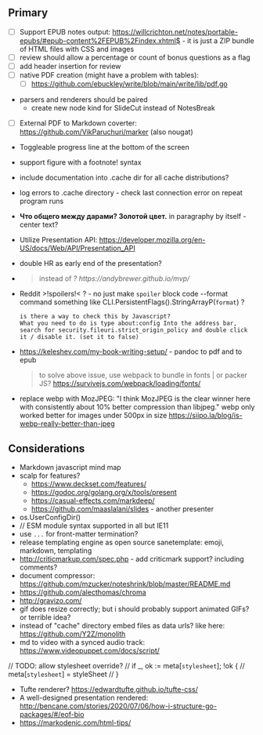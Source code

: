 ## Primary

- [ ] Support EPUB notes output: https://willcrichton.net/notes/portable-epubs/#epub-content%2FEPUB%2Findex.xhtml$ - it is just a ZIP bundle of HTML files with CSS and images
- [ ] review should allow a percentage or count of bonus questions as a flag
- [ ] add header insertion for review
- [ ] native PDF creation (might have a problem with tables):
  - [ ] https://github.com/ebuckley/write/blob/main/write/lib/pdf.go
- parsers and renderers should be paired
  - create new node kind for SlideCut instead of NotesBreak
- [ ] External PDF to Markdown coverter: https://github.com/VikParuchuri/marker (also nougat)
- Toggleable progress line at the bottom of the screen
- support figure with a footnote! syntax
- include documentation into .cache dir for all cache distributions?
- log errors to .cache directory - check last connection error on repeat program runs
- **Что общего между дарами? Золотой цвет.** in paragraphy by itself - center text?
- Utilize Presentation API: https://developer.mozilla.org/en-US/docs/Web/API/Presentation_API
- double HR as early end of the presentation?
- <blockquote><footer> instead of <cite>? https://andybrewer.github.io/mvp/
- Reddit >!spoilers!< ? - no just make `spoiler` block code
  --format command something like CLI.PersistentFlags().StringArrayP(`format`) ?

      is there a way to check this by Javascript?
      What you need to do is type about:config Into the address bar, search for security.fileuri.strict_origin_policy and double click it / disable it. (set it to false)

- https://keleshev.com/my-book-writing-setup/ - pandoc to pdf and to epub
  > to solve above issue, use webpack to bundle in fonts | or packer JS?
  > https://survivejs.com/webpack/loading/fonts/
- replace webp with MozJPEG: "I think MozJPEG is the clear winner here with consistently about 10% better compression than libjpeg." webp only worked better for images under 500px in size https://siipo.la/blog/is-webp-really-better-than-jpeg

## Considerations

- Markdown javascript mind map
- scalp for features?
  - https://www.deckset.com/features/
  - https://godoc.org/golang.org/x/tools/present
  - https://casual-effects.com/markdeep/
  - https://github.com/maaslalani/slides - another presenter
- os.UserConfigDir()
- <script type="module" src="/src/app.js"></script> // ESM module syntax supported in all but IE11
- use `...` for front-matter termination?
- release templating engine as open source sanetemplate: emoji, markdown, templating
- http://criticmarkup.com/spec.php - add criticmark support? including comments?
- document compressor: https://github.com/mzucker/noteshrink/blob/master/README.md
- https://github.com/alecthomas/chroma
- http://gravizo.com/
- gif does resize correctly; but i should probably support animated GIFs? or terrible idea?
- instead of "cache" directory embed files as data urls? like here: https://github.com/Y2Z/monolith
- md to video with a synced audio track: https://www.videopuppet.com/docs/script/

// TODO: allow stylesheet override?
// if \_, ok := meta[`stylesheet`]; !ok {
// meta[`stylesheet`] = styleSheet
// }

- Tufte renderer? https://edwardtufte.github.io/tufte-css/
- A well-designed presentation rendered: http://bencane.com/stories/2020/07/06/how-i-structure-go-packages/#/eof-bio
- https://markodenic.com/html-tips/
